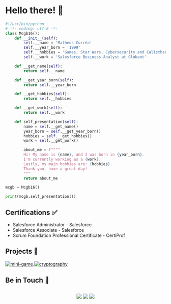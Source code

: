 # Hello there! 🌌

```python
#!/usr/bin/python
# -*- coding: utf-8 -*-
class Mcgb16():
    def __init__(self):
        self.__name = 'Matheus Corrêa'
        self.__year_born = '1999'
        self.__hobbies = 'Games, Star Wars, Cybersecurity and Calisthenics'
        self.__work = 'Salesforce Business Analyst at Globant'

    def __get_name(self):
        return self.__name

    def __get_year_born(self):
        return self.__year_born

    def __get_hobbies(self):
        return self.__hobbies

    def __get_work(self):
        return self.__work

    def self_presentation(self):
        name = self.__get_name()
        year_born = self.__get_year_born()
        hobbies = self.__get_hobbies()
        work = self.__get_work()

        about_me = f""""
        Hi! My name is {name}, and I was born in {year_born}.
        I'm currently working as a {work}.
        Lastly, my main hobbies are: {hobbies}.
        Thank you, have a great day!
        """
        return about_me

mcgb = Mcgb16()

print(mcgb.self_presentation())

```

## Certifications ✅

- Salesforce Administrator - Salesforce
- Salesforce Associate - Salesforce
- Scrum Foundation Professional Certificate - CertiProf

## Projects 📼

<a href="https://github.com/mcgb16/mini-game">
  <img align="center" src="https://github-readme-stats.vercel.app/api/pin/?username=mcgb16&repo=mini-game&show_icons=true&line_height=27&title_color=6aa6f8&text_color=8a919a&icon_color=6aa6f8&bg_color=22272e" alt="mini-game" />
</a>
<a href="https://github.com/mcgb16/cryptography-project">
  <img align="center" src="https://github-readme-stats.vercel.app/api/pin/?username=mcgb16&repo=cryptography&show_icons=true&line_height=27&title_color=6aa6f8&text_color=8a919a&icon_color=6aa6f8&bg_color=22272e" alt="cryptography" />
</a>

## Be in Touch 📱

<div align="center" style="margin: 30px">
  <a href = "mailto:matheus.barrosc@gmail.com" target="_blank" rel="noopener noreferrer"><img src="https://img.shields.io/badge/Gmail-353535?style=for-the-badge&logo=gmail"></a>
  <a href="https://www.linkedin.com/in/matheus-correa16/" target="_blank" rel="noopener noreferrer"><img src="https://img.shields.io/badge/LinkedIn-353535?style=for-the-badge&logo=linkedin"></a>
  <a href="https://trailblazer.me/id/matcorrea16" target="_blank" rel="noopener noreferrer"><img src="https://img.shields.io/badge/Trailhead-353535?style=for-the-badge&logo=salesforce"></a>
</div>
